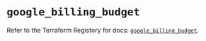# `google_billing_budget`

Refer to the Terraform Registory for docs: [`google_billing_budget`](https://registry.terraform.io/providers/hashicorp/google/5.6.0/docs/resources/billing_budget).
